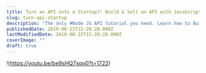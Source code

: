 ```yaml
---
title: Turn an API into a Startup?! Build & Sell an API with JavaScript
slug: turn-api-startup
description: "The only #Node JS API tutorial you need. Learn how to Build and Deploy your own fully custom JavaScript API with Node and Express from scratch. Once you've learned that, I'll teach you how to put it on a platform called RapidAPI, set the pricing tiers, start selling, and finally, build a business around it."
publishedDate: 2019-08-22T15:20:28.000Z
lastModifiedDate: 2019-08-22T15:20:28.000Z
coverImage: ""
draft: true
---
```


!(https://youtu.be/be9sHQ7xqo0?t=1722)
